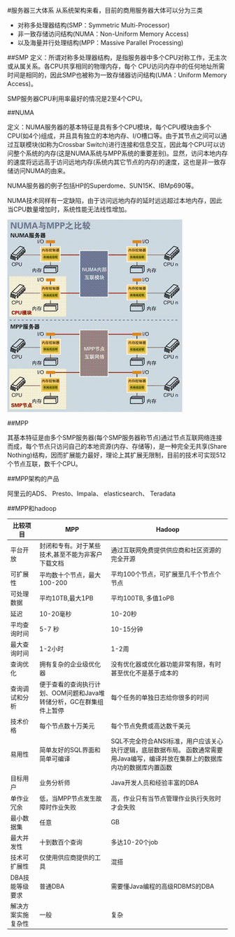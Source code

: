 #服务器三大体系
从系统架构来看，目前的商用服务器大体可以分为三类

- 对称多处理器结构(SMP：Symmetric Multi-Processor)
- 非一致存储访问结构(NUMA：Non-Uniform Memory Access)
- 以及海量并行处理结构(MPP：Massive Parallel Processing)

##SMP
定义：所谓对称多处理器结构，是指服务器中多个CPU对称工作，无主次或从属关系。各CPU共享相同的物理内存，每个 CPU访问内存中的任何地址所需时间是相同的，因此SMP也被称为一致存储器访问结构(UMA：Uniform Memory Access)。

SMP服务器CPU利用率最好的情况是2至4个CPU。

##NUMA

定义：NUMA服务器的基本特征是具有多个CPU模块，每个CPU模块由多个CPU(如4个)组成，并且具有独立的本地内存、I/O槽口等。由于其节点之间可以通过互联模块(如称为Crossbar Switch)进行连接和信息交互，因此每个CPU可以访问整个系统的内存(这是NUMA系统与MPP系统的重要差别)。显然，访问本地内存的速度将远远高于访问远地内存(系统内其它节点的内存)的速度，这也是非一致存储访问NUMA的由来。

NUMA服务器的例子包括HP的Superdome、SUN15K、IBMp690等。

NUMA技术同样有一定缺陷，由于访问远地内存的延时远远超过本地内存，因此当CPU数量增加时，系统性能无法线性增加。

![tool-manager](assets/mpp/mpp1.gif)

##MPP

其基本特征是由多个SMP服务器(每个SMP服务器称节点)通过节点互联网络连接而成，每个节点只访问自己的本地资源(内存、存储等)，是一种完全无共享(Share Nothing)结构，因而扩展能力最好，理论上其扩展无限制，目前的技术可实现512个节点互联，数千个CPU。

##MPP架构的产品

阿里云的ADS、
Presto、Impala、
elasticsearch、
Teradata

##MPP和hadoop

|比较项目|MPP|Hadoop|
|---|---|---|
|平台开放|封闭和专有。对于某些技术,甚至不能为非客户下载文档|通过互联网免费提供供应商和社区资源的完全开源|
|可扩展性|平均数十个节点，最大100-200|平均100个节点，可扩展至几千个节点个节点|
|可处理数据|平均10TB,最大1PB|平均100TB, 多值1oPB|
|延迟|10-20毫秒|10-20秒|
|平均查询时间|5-7 秒|10-15分钟|
|最大查询时间|1-2小时|1-2周|
|查询优化|拥有复杂的企业级优化器|没有优化器或优化器功能非常有限，有时甚至优化不是基于成本的|
|查询调试和分析|便于查看的查询执行计划、OOM问题和Java堆转储分析，GC在群集组件上暂停|每个任务的单独日志给你很多的时间|
|技术价格|每个节点数十万美元|每个节点免费或高达数千美元|
|易用性|简单友好的SQL界面和简单可编译|SQL不完全符合ANSI标准，用户应该关心执行逻辑，底层数据布局。 函数通常需要用Java编写，编译并放在集群上的数据库内功的数据库内置函数|
|目标用户| 业务分析师| Java开发人员和经验丰富的DBA|
|单作业冗余|低，当MPP节点发生故障时作业失败 |高，作业只有当节点管理作业执行失败时才会失败|
|最小数据集 |      任意 |                                 GB
|最大并发性|       十到数百个查询 |                多达10-20个job|
|技术可扩展性|  仅使用供应商提供的工具        | 混搭
|DBA技能等级要求  | 普通DBA                 |需要懂Java编程的高级RDBMS的DBA|
|解决方案实施复杂性 |  一般                 |     复杂|

